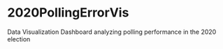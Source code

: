 # 2020PollingErrorVis
Data Visualization Dashboard analyzing polling performance in the 2020 election
